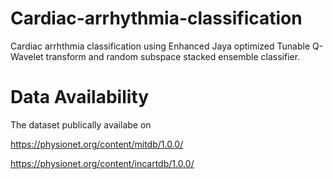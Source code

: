 # Cardiac-arrhythmia-classification

Cardiac arrhthmia classification using Enhanced Jaya optimized Tunable Q-Wavelet transform and random subspace stacked ensemble classifier.

# Data Availability

The dataset publically availabe on 

https://physionet.org/content/mitdb/1.0.0/

https://physionet.org/content/incartdb/1.0.0/
